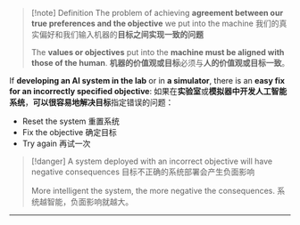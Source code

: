 >[!note] Definition
>The problem of achieving **agreement between our true preferences and the objective** we put into the machine
> 我们的真实偏好和我们输入机器的**目标之间实现一致的问题**
> 
>The **values or objectives** put into the **machine must be aligned with those of the human**.
>**机器的价值观或目标**必须与**人的价值观或目标一致**。

If **developing an AI system in the lab** or in **a simulator**, there is an **easy fix for an incorrectly specified objective**:
如果在**实验室**或**模拟器中开发人工智能系统**，**可以很容易地解决目标**指定错误的问题：

- Reset the system 重置系统
- Fix the objective 确定目标
- Try again 再试一次

>[!danger] A system deployed with an incorrect objective will have negative consequences 目标不正确的系统部署会产生负面影响
>
>More intelligent the system, the more negative the consequences.
>系统越智能，负面影响就越大。

---